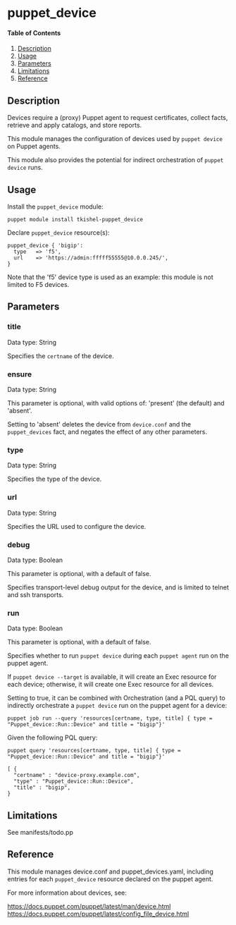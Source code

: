 # puppet_device

#### Table of Contents

1. [Description](#description)
1. [Usage](#usage)
1. [Parameters](#parameters)
1. [Limitations](#limitations)
1. [Reference](#reference)

## Description

Devices require a (proxy) Puppet agent to request certificates, collect facts, retrieve and apply catalogs, and store reports.

This module manages the configuration of devices used by `puppet device` on Puppet agents.

This module also provides the potential for indirect orchestration of `puppet device` runs.

## Usage

Install the `puppet_device` module:

~~~
puppet module install tkishel-puppet_device
~~~

Declare `puppet_device` resource(s):

~~~
puppet_device { 'bigip':
  type   => 'f5',
  url    => 'https://admin:fffff55555@10.0.0.245/',
}
~~~

Note that the 'f5' device type is used as an example: this module is not limited to F5 devices.

## Parameters

### title

Data type: String

Specifies the `certname` of the device.

### ensure

Data type: String

This parameter is optional, with valid options of: 'present' (the default) and 'absent'.

Setting to 'absent' deletes the device from `device.conf` and the `puppet_devices` fact, and negates the effect of any other parameters.

### type

Data type: String

Specifies the type of the device.

### url

Data type: String

Specifies the URL used to configure the device.

### debug

Data type: Boolean

This parameter is optional, with a default of false.

Specifies transport-level debug output for the device, and is limited to telnet and ssh transports.

### run

Data type: Boolean

This parameter is optional, with a default of false.

Specifies whether to run `puppet device` during each `puppet agent` run on the puppet agent.

If `puppet device --target` is available, it will create an Exec resource for each device; otherwise, it will create one Exec resource for all devices.

Setting to true, it can be combined with Orchestration (and a PQL query) to indirectly orchestrate a `puppet device` run on the puppet agent for a device:

~~~
puppet job run --query 'resources[certname, type, title] { type = "Puppet_device::Run::Device" and title = "bigip"}'
~~~

Given the following PQL query:

~~~
puppet query 'resources[certname, type, title] { type = "Puppet_device::Run::Device" and title = "bigip"}'
~~~

~~~
[ {
  "certname" : "device-proxy.example.com",
  "type" : "Puppet_device::Run::Device",
  "title" : "bigip",
}
~~~

## Limitations

See manifests/todo.pp

## Reference

This module manages device.conf and puppet_devices.yaml, including entries for each `puppet_device` resource declared on the puppet agent.

For more information about devices, see:

https://docs.puppet.com/puppet/latest/man/device.html
https://docs.puppet.com/puppet/latest/config_file_device.html
